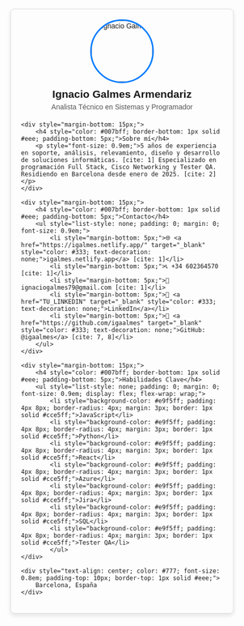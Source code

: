 <div style="font-family: Arial, sans-serif; border: 1px solid #ddd; border-radius: 8px; padding: 20px; max-width: 400px; margin: 20px auto; box-shadow: 0 4px 8px rgba(0,0,0,0.1);">
    <div style="text-align: center; margin-bottom: 20px;">
        <img src="URL_DE_TU_FOTO" alt="Ignacio Galmes" style="width: 120px; height: 120px; border-radius: 50%; object-fit: cover; border: 3px solid #007bff;">
        <h2 style="margin: 10px 0 5px;">Ignacio Galmes Armendariz</h2>
        <p style="color: #555; margin: 0;">Analista Técnico en Sistemas y Programador</p>
    </div>

    <div style="margin-bottom: 15px;">
        <h4 style="color: #007bff; border-bottom: 1px solid #eee; padding-bottom: 5px;">Sobre mí</h4>
        <p style="font-size: 0.9em;">5 años de experiencia en soporte, análisis, relevamiento, diseño y desarrollo de soluciones informáticas. [cite: 1] Especializado en programación Full Stack, Cisco Networking y Tester QA. Residiendo en Barcelona desde enero de 2025. [cite: 2]</p>
    </div>

    <div style="margin-bottom: 15px;">
        <h4 style="color: #007bff; border-bottom: 1px solid #eee; padding-bottom: 5px;">Contacto</h4>
        <ul style="list-style: none; padding: 0; margin: 0; font-size: 0.9em;">
            <li style="margin-bottom: 5px;">🌐 <a href="https://igalmes.netlify.app/" target="_blank" style="color: #333; text-decoration: none;">igalmes.netlify.app</a> [cite: 1]</li>
            <li style="margin-bottom: 5px;">📞 +34 602364570 [cite: 1]</li>
            <li style="margin-bottom: 5px;">📧 ignaciogalmes79@gmail.com [cite: 1]</li>
            <li style="margin-bottom: 5px;">🔗 <a href="TU_LINKEDIN" target="_blank" style="color: #333; text-decoration: none;">LinkedIn</a></li>
            <li style="margin-bottom: 5px;">🐙 <a href="https://github.com/igaalmes" target="_blank" style="color: #333; text-decoration: none;">GitHub: @igaalmes</a> [cite: 7, 8]</li>
        </ul>
    </div>

    <div style="margin-bottom: 15px;">
        <h4 style="color: #007bff; border-bottom: 1px solid #eee; padding-bottom: 5px;">Habilidades Clave</h4>
        <ul style="list-style: none; padding: 0; margin: 0; font-size: 0.9em; display: flex; flex-wrap: wrap;">
            <li style="background-color: #e9f5ff; padding: 4px 8px; border-radius: 4px; margin: 3px; border: 1px solid #cce5ff;">JavaScript</li>
            <li style="background-color: #e9f5ff; padding: 4px 8px; border-radius: 4px; margin: 3px; border: 1px solid #cce5ff;">Python</li>
            <li style="background-color: #e9f5ff; padding: 4px 8px; border-radius: 4px; margin: 3px; border: 1px solid #cce5ff;">React</li>
            <li style="background-color: #e9f5ff; padding: 4px 8px; border-radius: 4px; margin: 3px; border: 1px solid #cce5ff;">Azure</li>
            <li style="background-color: #e9f5ff; padding: 4px 8px; border-radius: 4px; margin: 3px; border: 1px solid #cce5ff;">Jira</li>
            <li style="background-color: #e9f5ff; padding: 4px 8px; border-radius: 4px; margin: 3px; border: 1px solid #cce5ff;">SQL</li>
            <li style="background-color: #e9f5ff; padding: 4px 8px; border-radius: 4px; margin: 3px; border: 1px solid #cce5ff;">Tester QA</li>
            </ul>
    </div>

    <div style="text-align: center; color: #777; font-size: 0.8em; padding-top: 10px; border-top: 1px solid #eee;">
        Barcelona, España
    </div>
</div>


